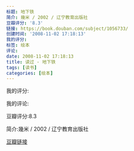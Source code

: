 ```yaml
---
标题: 地下铁
简介: 幾米 / 2002 / 辽宁教育出版社
豆瓣评分: '8.3'
链接: https://book.douban.com/subject/1056733/
创建时间: '2008-11-02 17:18:13'
我的评分:
标签: 绘本
评论:
date: 2008-11-02 17:18:13
title: 读过 - 地下铁
tags: [读书]
categories: [绘本]
---
```


我的评分:

我的评论:

豆瓣评分:8.3

简介:幾米 / 2002 / 辽宁教育出版社

[豆瓣链接](https://book.douban.com/subject/1056733/)

